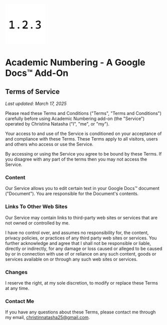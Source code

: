 ![image](favicon.png)

# Academic Numbering - A Google Docs™ Add-On

## Terms of Service

*Last updated: March 17, 2025*

Please read these Terms and Conditions ("Terms", "Terms and Conditions") carefully before using Academic Numbering add-on (the "Service") operated by Christina Natasha ("I", "me", or "my").

Your access to and use of the Service is conditioned on your acceptance of and compliance with these Terms. These Terms apply to all visitors, users and others who access or use the Service.

By accessing or using the Service you agree to be bound by these Terms. If you disagree with any part of the terms then you may not access the Service.

### Content

Our Service allows you to edit certain text in your Google Docs™ document ("Document"). You are responsible for the Document's contents.

### Links To Other Web Sites

Our Service may contain links to third-party web sites or services that are not owned or controlled by me.

I have no control over, and assumes no responsibility for, the content, privacy policies, or practices of any third party web sites or services. You further acknowledge and agree that I shall not be responsible or liable, directly or indirectly, for any damage or loss caused or alleged to be caused by or in connection with use of or reliance on any such content, goods or services available on or through any such web sites or services.

### Changes

I reserve the right, at my sole discretion, to modify or replace these Terms at any time.

### Contact Me

If you have any questions about these Terms, please contact me through my email, [christinnatasha25@gmail.com](mailto:christinnatasha25@gmail.com).
